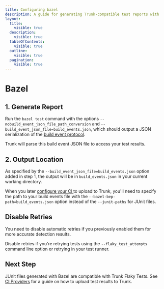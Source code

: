 ```yaml
---
title: Configuring bazel
description: A guide for generating Trunk-compatible test reports with Bazel
layout:
  title:
    visible: true
  description:
    visible: true
  tableOfContents:
    visible: true
  outline:
    visible: true
  pagination:
    visible: true
---
```


# Bazel

## 1. Generate Report&#x20;

Run the `bazel test` command with the options `--nobuild_event_json_file_path_conversion` and `--build_event_json_file=build_events.json`, which should output a JSON serialization of the [build event protocol](https://bazel.build/remote/bep).&#x20;

Trunk will parse this build event JSON file to access your test results.

## 2. Output Location

As specified by the `--build_event_json_file=build_events.json` option added in step 1, the output will be in  `build_events.json` in your current working directory.

When you later [configure your CI ](https://docs.trunk.io/flaky-tests/ci-providers)to upload to Trunk, you'll need to specify the path to your build events file with the `--bazel-bep-path=build_events.json` option instead of the `--junit-paths` for JUnit files.

## Disable Retries

You need to disable automatic retries if you previously enabled them for more accurate detection results.

Disable retries if you're retrying tests using the `--flaky_test_attempts` command line option or retrying in your test runner.

## Next Step

JUnit files generated with Bazel are compatible with Trunk Flaky Tests. See [CI Providers](https://docs.trunk.io/flaky-tests/get-started/ci-providers) for a guide on how to upload test results to Trunk.

